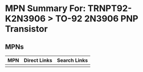 



# MPN Summary For: TRNPT92-K2N3906 > TO-92 2N3906 PNP Transistor

## MPNs
  

|MPN|Direct Links|Search Links|
| :--- | :--- | :--- |
||||
